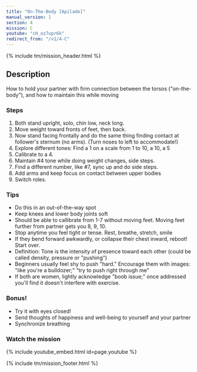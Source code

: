 ```yaml
---
title: "On-The-Body [Apilado]"
manual_version: 1
section: 4
mission: C
youtube: "cH_oz7upr6k"
redirect_from: "/v1/4-C"
---
```


{% include tm/mission_header.html %}

## Description

How to hold your partner with firm connection between the torsos ("on-the-body"), and how to maintain this while moving

### Steps

1. Both stand upright, solo, chin low, neck long. 
2. Move weight toward fronts of feet, then back. 
3. Now stand facing frontally and do the same thing finding contact at follower's sternum (no arms). (Turn noses to left to accommodate!) 
4. Explore different tones: Find a 1 on a scale from 1 to 10, a 10, a 5 
5. Calibrate to a 4. 
6. Maintain #4 tone while doing weight changes, side steps.
7. Find a different number, like #7, sync up and do side steps.  
8. Add arms and keep focus on contact between upper bodies
9. Switch roles. 

### Tips

* Do this in an out-of-the-way spot
* Keep knees and lower body joints soft
* Should be able to callibrate from 1-7 without moving feet. Moving feet further from partner gets you 8, 9, 10. 
* Stop anytime you feel tight or tense. Rest, breathe, stretch, smile
* If they bend forward awkwardly, or collapse their chest inward, reboot! Start over. 
* Definition: Tone is the intensity of presence toward each other (could be called density, pressure or "pushing")
* Beginners usually feel shy to push "hard." Encourage them with images: "like you're a bulldozer;" "try to push right through me"
* If both are women, lightly acknowledge "boob issue;" once addressed you'll find it doesn't interfere with exercise. 

### Bonus! 

* Try it with eyes closed!
* Send thoughts of happiness and well-being to yourself and your partner
* Synchronize breathing

### Watch the mission

{% include youtube_embed.html id=page.youtube %}

{% include tm/mission_footer.html %}

